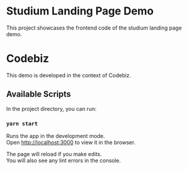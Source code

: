 # Studium Landing Page Demo

This project showcases the frontend code of the studium landing page demo.

# Codebiz

This demo is developed in the context of Codebiz.

## Available Scripts

In the project directory, you can run:

### `yarn start`

Runs the app in the development mode.\
Open [http://localhost:3000](http://localhost:3000) to view it in the browser.

The page will reload if you make edits.\
You will also see any lint errors in the console.
